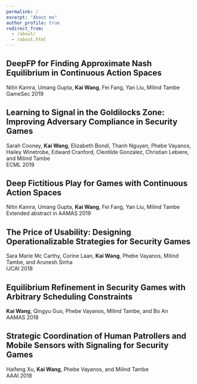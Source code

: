```yaml
---
permalink: /
excerpt: "About me"
author_profile: true
redirect_from: 
  - /about/
  - /about.html
---
```



DeepFP for Finding Approximate Nash Equilibrium in Continuous Action Spaces
------
Nitin Kamra, Umang Gupta, <strong>Kai Wang</strong>, Fei Fang, Yan Liu, Milind Tambe <br>
GameSec 2019

Learning to Signal in the Goldilocks Zone: Improving Adversary Compliance in Security Games
------
Sarah Cooney, <strong>Kai Wang</strong>, Elizabeth Bondi, Thanh Nguyen, Phebe Vayanos, Hailey Winetrobe, Edward Cranford, Cleotilde Gonzalez, Christian Lebiere, and Milind Tambe <br>
ECML 2019

Deep Fictitious Play for Games with Continuous Action Spaces
------
Nitin Kamra, Umang Gupta, <strong>Kai Wang</strong>, Fei Fang, Yan Liu, Milind Tambe <br>
Extended abstract in AAMAS 2019

The Price of Usability: Designing Operationalizable Strategies for Security Games
------
Sara Marie Mc Carthy, Corine Laan, <strong>Kai Wang</strong>, Phebe Vayanos, Milind Tambe, and Arunesh Sinha <br>
IJCAI 2018

Equilibrium Refinement in Security Games with Arbitrary Scheduling Constraints
------
<strong>Kai Wang</strong>, Qingyu Guo, Phebe Vayanos, Milind Tambe, and Bo An <br>
AAMAS 2018

Strategic Coordination of Human Patrollers and Mobile Sensors with Signaling for Security Games
------
Haifeng Xu, <strong>Kai Wang</strong>, Phebe Vayanos, and Milind Tambe <br>
AAAI 2018
